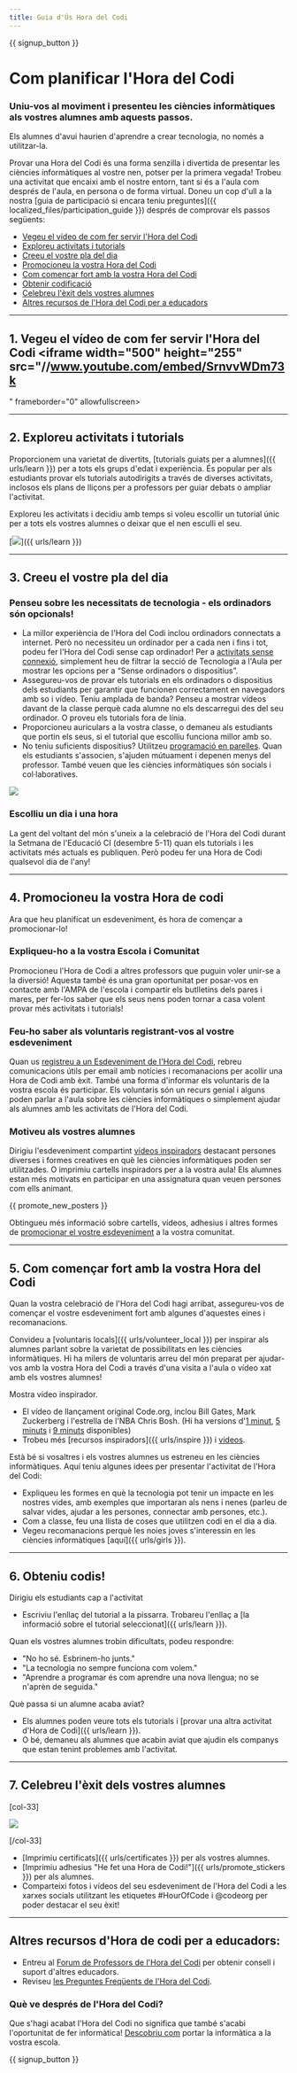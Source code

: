```yaml
---
title: Guia d'Ús Hora del Codi
---
```


{{ signup_button }}

# Com planificar l'Hora del Codi

### Uniu-vos al moviment i presenteu les ciències informàtiques als vostres alumnes amb aquests passos.

Els alumnes d'avui haurien d'aprendre a crear tecnologia, no només a utilitzar-la.

Provar una Hora del Codi és una forma senzilla i divertida de presentar les ciències informàtiques al vostre nen, potser per la primera vegada! Trobeu una activitat que encaixi amb el nostre entorn, tant si és a l'aula com després de l'aula, en persona o de forma virtual. Doneu un cop d'ull a la nostra [guia de participació si encara teniu preguntes]({{ localized_files/participation_guide }}) després de comprovar els passos següents:

- [Vegeu el vídeo de com fer servir l'Hora del Codi](#how-to-video)
- [Exploreu activitats i tutorials](#explore-activities)
- [Creeu el vostre pla del dia](#create-your-plan)
- [Promocioneu la vostra Hora del Codi](#promote-your-hour)
- [Com començar fort amb la vostra Hora del Codi](#how-to-start)
- [Obtenir codificació](#code)
- [Celebreu l'èxit dels vostres alumnes](#celebrate)
- [Altres recursos de l'Hora del Codi per a educadors](#other-resources)

* * *

<a id="how-to-video"></a>

## 1. Vegeu el vídeo de com fer servir l'Hora del Codi <iframe width="500" height="255" src="//www.youtube.com/embed/SrnvvWDm73k
" frameborder="0" allowfullscreen></iframe> 

* * *

<a id="explore-activities"></a>

## 2. Exploreu activitats i tutorials

Proporcionem una varietat de divertits, [tutorials guiats per a alumnes]({{ urls/learn }}) per a tots els grups d'edat i experiència. És popular per als estudiants provar els tutorials autodirigits a través de diverses activitats, inclosos els plans de lliçons per a professors per guiar debats o ampliar l'activitat.

Exploreu les activitats i decidiu amb temps si voleu escollir un tutorial únic per a tots els vostres alumnes o deixar que el nen esculli el seu.

[![](/images/tutorials.png
)]({{ urls/learn }})

* * *

<a id="create-your-plan"></a>

## 3. Creeu el vostre pla del dia

### Penseu sobre les necessitats de tecnologia - els ordinadors són opcionals!

- La millor experiència de l'Hora del Codi inclou ordinadors connectats a internet. Però no necessiteu un ordinador per a cada nen i fins i tot, podeu fer l'Hora del Codi sense cap ordinador! Per a [activitats sense connexió](/learn), simplement heu de filtrar la secció de Tecnologia a l'Aula per mostrar les opcions per a “Sense ordinadors o dispositius”. 
- Assegureu-vos de provar els tutorials en els ordinadors o dispositius dels estudiants per garantir que funcionen correctament en navegadors amb so i vídeo. Teniu amplada de banda? Penseu a mostrar vídeos davant de la classe perquè cada alumne no els descarregui des del seu ordinador. O proveu els tutorials fora de línia.
- Proporcioneu auriculars a la vostra classe, o demaneu als estudiants que portin els seus, si el tutorial que escolliu funciona millor amb so.
- No teniu suficients dispositius? Utilitzeu [programació en parelles](https://www.youtube.com/watch?v=vgkahOzFH2Q). Quan els estudiants s'associen, s'ajuden mútuament i depenen menys del professor. També veuen que les ciències informàtiques són socials i col·laboratives.

<img src="/images/fit-600/group_ipad.jpg
" />

### Escolliu un dia i una hora

La gent del voltant del món s'uneix a la celebració de l'Hora del Codi durant la Setmana de l'Educació CI (desembre 5-11) quan els tutorials i les activitats més actuals es publiquen. Però podeu fer una Hora de Codi qualsevol dia de l'any!

* * *

<a id="promote-your-hour"></a>

## 4. Promocioneu la vostra Hora de codi

Ara que heu planificat un esdeveniment, és hora de començar a promocionar-lo!

### Expliqueu-ho a la vostra Escola i Comunitat

Promocioneu l'Hora de Codi a altres professors que puguin voler unir-se a la diversió! Aquesta també és una gran oportunitat per posar-vos en contacte amb l'AMPA de l'escola i compartir els butlletins dels pares i mares, per fer-los saber que els seus nens poden tornar a casa volent provar més activitats i tutorials!

### Feu-ho saber als voluntaris registrant-vos al vostre esdeveniment

Quan us [registreu a un Esdeveniment de l'Hora del Codi](/#join), rebreu comunicacions útils per email amb notícies i recomanacions per acollir una Hora de Codi amb èxit. També una forma d'informar els voluntaris de la vostra escola és participar. Els voluntaris són un recurs genial i alguns poden parlar a l'aula sobre les ciències informàtiques o simplement ajudar als alumnes amb les activitats de l'Hora del Codi.

### Motiveu als vostres alumnes

Dirigiu l'esdeveniment compartint [vídeos inspiradors](/promote/resources) destacant persones diverses i formes creatives en què les ciències informàtiques poden ser utilitzades. O imprimiu cartells inspiradors per a la vostra aula! Els alumnes estan més motivats en participar en una assignatura quan veuen persones com ells animant.

{{ promote_new_posters }}

Obtingueu més informació sobre cartells, vídeos, adhesius i altres formes de [promocionar el vostre esdeveniment](/promote/resources#posters) a la vostra comunitat. 

* * *

<a id="how-to-start"></a>

## 5. Com començar fort amb la vostra Hora del Codi

Quan la vostra celebració de l'Hora del Codi hagi arribat, assegureu-vos de començar el vostre esdeveniment fort amb algunes d'aquestes eines i recomanacions.

Convideu a [voluntaris locals]({{ urls/volunteer_local }}) per inspirar als alumnes parlant sobre la varietat de possibilitats en les ciències informàtiques. Hi ha milers de voluntaris arreu del món preparat per ajudar-vos amb la vostra Hora del Codi a través d'una visita a l'aula o vídeo xat amb els vostres alumnes!

Mostra vídeo inspirador.

- El vídeo de llançament original Code.org, inclou Bill Gates, Mark Zuckerberg i l'estrella de l'NBA Chris Bosh. (Hi ha versions d'[1 minut](https://www.youtube.com/watch?v=qYZF6oIZtfc), [5 minuts](https://www.youtube.com/watch?v=nKIu9yen5nc) i [9 minuts](https://www.youtube.com/watch?v=dU1xS07N-FA) disponibles) 
- Trobeu més [recursos inspiradors]({{ urls/inspire }}) i [videos](https://www.youtube.com/playlist?list=PLzdnOPI1iJNfpD8i4Sx7U0y2MccnrNZuP). 

Està bé si vosaltres i els vostres alumnes us estreneu en les ciències informàtiques. Aquí teniu algunes idees per presentar l'activitat de l'Hora del Codi:

- Expliqueu les formes en què la tecnologia pot tenir un impacte en les nostres vides, amb exemples que importaran als nens i nenes (parleu de salvar vides, ajudar a les persones, connectar amb persones, etc.).
- Com a classe, feu una llista de coses que utilitzen codi en el dia a dia.
- Vegeu recomanacions perquè les noies joves s'interessin en les ciències informàtiques [aquí]({{ urls/girls }}). 

* * *

<a id="code"></a>

## 6. Obteniu codis!

Dirigiu els estudiants cap a l'activitat

- Escriviu l'enllaç del tutorial a la pissarra. Trobareu l'enllaç a [la informació sobre el tutorial seleccionat]({{ urls/learn }}). 

Quan els vostres alumnes trobin dificultats, podeu respondre:

- "No ho sé. Esbrinem-ho junts."
- "La tecnologia no sempre funciona com volem."
- "Aprendre a programar és com aprendre una nova llengua; no se n'aprèn de seguida."

Què passa si un alumne acaba aviat?

- Els alumnes poden veure tots els tutorials i [provar una altra activitat d'Hora de Codi]({{ urls/learn }}).
- O bé, demaneu als alumnes que acabin aviat que ajudin els companys que estan tenint problemes amb l'activitat.

* * *

<a id="celebrate"></a>

## 7. Celebreu l'èxit dels vostres alumnes

[col-33]

![](/images/fit-600/boy-certificate.jpg
)

[/col-33]

- [Imprimiu certificats]({{ urls/certificates }}) per als vostres alumnes. 
- [Imprimiu adhesius "He fet una Hora de Codi!"]({{ urls/promote_stickers }}) per als alumnes.
- Comparteixi fotos i vídeos del seu esdeveniment de l'Hora del Codi a les xarxes socials utilitzant les etiquetes #HourOfCode i @codeorg per poder destacar el seu èxit!

* * *

<a id="other-resources"></a>

## Altres recursos d'Hora de codi per a educadors:

- Entreu al [Forum de Professors de l'Hora del Codi](http://forum.code.org/c/plc/hour-of-code) per obtenir consell i suport d'altres educadors.
- Reviseu [les Preguntes Freqüents de l'Hora del Codi](https://support.code.org/hc/en-us/categories/200147083-Hour-of-Code).

### Què ve després de l'Hora del Codi?

Que s'hagi acabat l'Hora del Codi no significa que també s'acabi l'oportunitat de fer informàtica! [Descobriu com](/beyond) portar la informàtica a la vostra escola.

{{ signup_button }}